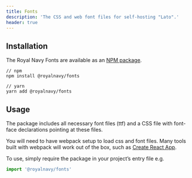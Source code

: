 ```yaml
---
title: Fonts
description: 'The CSS and web font files for self-hosting "Lato".'
header: true
---
```


## Installation

The Royal Navy Fonts are available as an [NPM package](https://www.npmjs.com/package/@royalnavy/fonts).

```
// npm
npm install @royalnavy/fonts

// yarn
yarn add @royalnavy/fonts
```

## Usage

The package includes all necessary font files (ttf) and a CSS file with font-face declarations pointing at these files.

You will need to have webpack setup to load css and font files. Many tools built with webpack will work out of the box, such as [Create React App](https://github.com/facebook/create-react-app).

To use, simply require the package in your project’s entry file e.g.

```javascript
import '@royalnavy/fonts'
```
